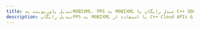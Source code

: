 ---title: تبدیل پاورپوینت بهMOBIXML، PPS به MOBIXML مبدل رایگان یا C++ SDKdescription: تبدیل رایگانPPS به MOBIXML با استفاده از C++ Cloud APIs & SDK. همچنین اسناد Microsoft PowerPoint را در Cloud ایجاد، ویرایش و رندر کنید.---